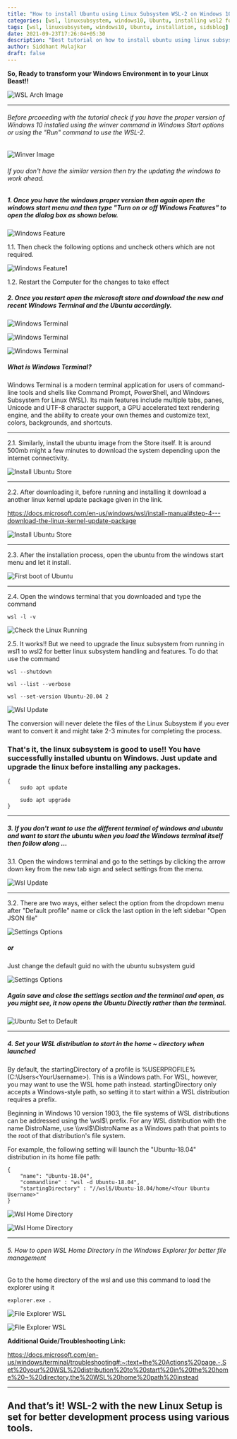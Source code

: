 ```yaml
---
title: "How to install Ubuntu using Linux Subsystem WSL-2 on Windows 10"
categories: [wsl, linuxsubsystem, windows10, Ubuntu, installing wsl2 for ubuntu using linux subsytem, sidsblog]
tags: [wsl, linuxsubsystem, windows10, Ubuntu, installation, sidsblog]
date: 2021-09-23T17:26:04+05:30
description: "Best tutorial on how to install ubuntu using linux subsystem wsl2 on windows 10"
author: Siddhant Mulajkar
draft: false
---
```


**So, Ready to transform your Windows Environment in to your Linux Beast!!**

![WSL Arch Image](/images/wslarch.png)


-------------------------------------------------------------------------------


###### Before prcoeeding with the tutorial check if you have the proper version of Windows 10 installed using the winver command in Windows Start options or using the "Run" command to use the WSL-2.

![Winver Image](/images/winverwindows.jpg)

###### If you don't have the similar version then try the updating the windows to work ahead.

##### 1.    Once you have the windows proper version then again open the windows start menu and then type "Turn on or off Windows Features" to open the dialog box as shown below.

![Windows Feature](/images/windowsfeatures.png)

1.1.    Then check the following options and uncheck others which are not required. 

![Windows Feature1](/images/windowsfeatures1.png)  

1.2.    Restart the Computer for the changes to take effect

##### 2.    Once you restart open the microsoft store and download the new and recent Windows Terminal and the Ubuntu accordingly.

![Windows Terminal](/images/windowsterminal1.png) 

![Windows Terminal](/images/windowsterminal.png)


![Windows Terminal](/images/windowster2.jpeg)

##### What is Windows Terminal?

Windows Terminal is a modern terminal application for users of command-line tools and shells like Command Prompt, PowerShell, and Windows Subsystem for Linux (WSL). Its main features include multiple tabs, panes, Unicode and UTF-8 character support, a GPU accelerated text rendering engine, and the ability to create your own themes and customize text, colors, backgrounds, and shortcuts.

-------------------------------------------------------------------------------
2.1.    Similarly, install the ubuntu image from the Store itself. It is around 500mb might a few minutes to download the system depending upon the internet connectivity.

![Install Ubuntu Store](/images/ubuntudownload1.png)

-------------------------------------------------------------------------------

2.2.    After downloading it, before running and installing it download a another linux kernel update package given in the link.

https://docs.microsoft.com/en-us/windows/wsl/install-manual#step-4---download-the-linux-kernel-update-package

![Install Ubuntu Store](/images/ifubuntugiveserrordownloadswsl.png)

-------------------------------------------------------------------------------

2.3.    After the installation process, open the ubuntu from the windows start menu and let it install.

![First boot of Ubuntu](/images/ubuntufirstboot.png)

-------------------------------------------------------------------------------

2.4.    Open the windows terminal that you downloaded and type the command

```
wsl -l -v
```

![Check the Linux Running](/images/ifeverythingbootsproperly.png)

2.5.    It works!! But we need to upgrade the linux subsystem from running in wsl1 to wsl2 for better linux subsystem handling and features. To do that use the command

```
wsl --shutdown
```

```
wsl --list --verbose
```

```
wsl --set-version Ubuntu-20.04 2
```

![Wsl Update](/images/wsl1towsl2upgrade.png)

The conversion will never delete the files of the Linux Subsystem if you ever want to convert it and might take 2-3 minutes for completing the process.

### That's it, the linux subsystem is good to use!! You have successfully installed ubuntu on Windows. Just update and upgrade the linux before installing any packages.

```
{
    sudo apt update 

    sudo apt upgrade
}
```
-------------------------------------------------------------------------------

##### 3.    If you don't want to use the different terminal of windows and ubuntu and want to start the ubuntu when you load the Windows terminal itself then follow along ...

3.1.    Open the windows terminal and go to the settings by clicking the arrow down key from the new tab sign and select settings from the menu.

![Wsl Update](/images/newterminalsettings.png)

-------------------------------------------------------------------------------

3.2.    There are two ways, either select the option from the dropdown menu after "Default profile" name or click the last option in the left sidebar "Open JSON file"

![Settings Options](/images/needtochangewithubuntu1.png)

##### or

Just change the default guid no with the ubuntu subsystem guid
 
![Settings Options](/images/needtochangewithubuntu.png)

##### Again save and close the settings section and the terminal and open, as you might see, it now opens the Ubuntu Directly rather than the terminal.

![Ubuntu Set to Default](/images/oncechangewithubuntu1.png)

-------------------------------------------------------------------------------

##### 4.    Set your WSL distribution to start in the home ~ directory when launched

By default, the startingDirectory of a profile is %USERPROFILE% (C:\Users\<YourUsername>). This is a Windows path. For WSL, however, you may want to use the WSL home path instead. startingDirectory only accepts a Windows-style path, so setting it to start within a WSL distribution requires a prefix.

Beginning in Windows 10 version 1903, the file systems of WSL distributions can be addressed using the \\wsl$\ prefix. For any WSL distribution with the name DistroName, use \\wsl$\DistroName as a Windows path that points to the root of that distribution's file system.

For example, the following setting will launch the "Ubuntu-18.04" distribution in its home file path:

```
{
    "name": "Ubuntu-18.04",
    "commandline" : "wsl -d Ubuntu-18.04",
    "startingDirectory" : "//wsl$/Ubuntu-18.04/home/<Your Ubuntu Username>"
}
```

![Wsl Home Directory](/images/wslhomedir.png)


![Wsl Home Directory](/images/wslhomedir1.png)

-------------------------------------------------------------------------------


###### 5.   How to open WSL Home Directory in the Windows Explorer for better file management

Go to the home directory of the wsl and use this command to load the explorer using it

```
explorer.exe .
```

![File Explorer WSL](/images/explorer.png)

![File Explorer WSL](/images/explorer1.png)


**Additional Guide/Troubleshooting Link:**

https://docs.microsoft.com/en-us/windows/terminal/troubleshooting#:~:text=the%20Actions%20page.-,Set%20your%20WSL%20distribution%20to%20start%20in%20the%20home%20~%20directory,the%20WSL%20home%20path%20instead


-------------------------------------------------------------------------------
**And that’s it! WSL-2 with the new Linux Setup is set for better development process using various tools.**
-------------------------------------------------------------------------------

